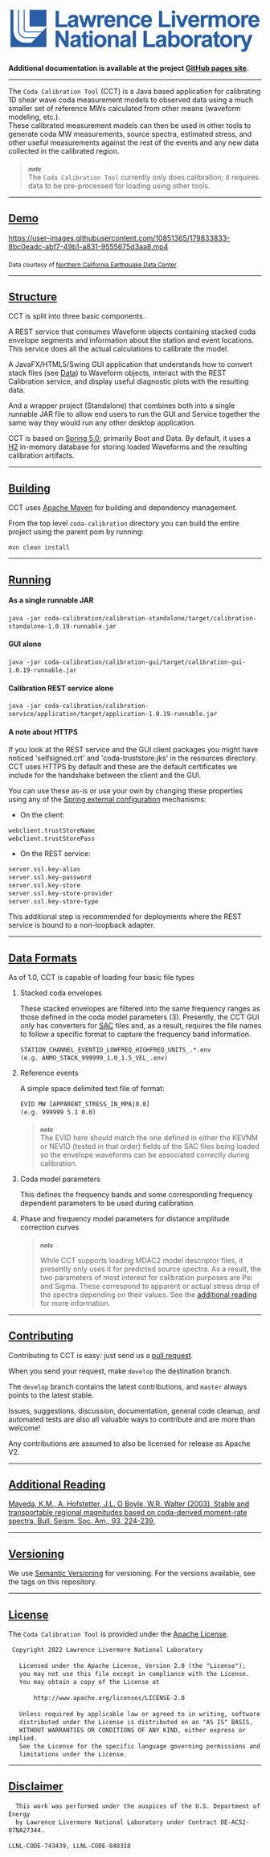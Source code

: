 ![Livermore logo](llnl-logo.gif)

**Additional documentation is available at the project [GitHub pages site](https://software.llnl.gov/coda-calibration-tool/).**

---

The `Coda Calibration Tool` (CCT) is a Java based application for calibrating 1D shear wave coda measurement models to observed data using a much smaller set of reference MWs calculated from other means (waveform modeling, etc.).
<br/>These calibrated measurement models can then be used in other tools to generate coda MW measurements, source spectra, estimated stress, and other useful measurements against the rest of the events and any new data collected in the calibrated region.

> **_<sub>note</sub>_** <br/>
> The `Coda Calibration Tool` currently only does calibration; it requires data to be pre-processed for loading using other tools.

---

## [Demo](#demo)

https://user-images.githubusercontent.com/10851365/179833833-8bc0eadc-abf7-49b1-a831-9555675d3aa8.mp4

<sub>Data courtesy of [Northern California Earthquake Data Center](http://ncedc.org/)</sub>

---

## [Structure](#structure)

CCT is split into three basic components.

A REST service that consumes Waveform objects containing stacked coda envelope segments and information about the station and event locations. This service does all the actual calculations to calibrate the model.

A JavaFX/HTML5/Swing GUI application that understands how to convert stack files (see [Data](#data)) to Waveform objects, interact with the REST Calibration service, and display useful diagnostic plots with the resulting data.

And a wrapper project (Standalone) that combines both into a single runnable JAR file to allow end users to run the GUI and Service together the same way they would run any other desktop application.

CCT is based on [Spring 5.0](https://spring.io/); primarily Boot and Data. By default, it uses a [H2](http://www.h2database.com/html/main.html) in-memory database for storing loaded Waveforms and the resulting calibration artifacts.

---

## [Building](#building)

CCT uses [Apache Maven](https://maven.apache.org/) for building and dependency management.

From the top level `coda-calibration` directory you can build the entire project using the parent pom by running:

```shell
mvn clean install
```

---

## [Running](#running)

#### **As a single runnable JAR**

```shell
java -jar coda-calibration/calibration-standalone/target/calibration-standalone-1.0.19-runnable.jar
```

#### **GUI alone**

```shell
java -jar coda-calibration/calibration-gui/target/calibration-gui-1.0.19-runnable.jar
```

#### **Calibration REST service alone**

```shell
java -jar coda-calibration/calibration-service/application/target/application-1.0.19-runnable.jar
```

#### A note about HTTPS

If you look at the REST service and the GUI client packages you might have noticed 'selfsigned.crt' and 'coda-truststore.jks' in the resources directory. CCT uses HTTPS by default and these are the default certificates we include for the handshake between the client and the GUI.

You can use these as-is or use your own by changing these properties using any of the [Spring external configuration](https://docs.spring.io/spring-boot/docs/current/reference/html/boot-features-external-config.html) mechanisms:

- On the client:

```text
webclient.trustStoreName
webclient.trustStorePass
```

- On the REST service:

```text
server.ssl.key-alias
server.ssl.key-password
server.ssl.key-store
server.ssl.key-store-provider
server.ssl.key-store-type
```

This additional step is recommended for deployments where the REST service is bound to a non-loopback adapter.

---

## [Data Formats](#data)

As of 1.0, CCT is capable of loading four basic file types

1. Stacked coda envelopes

   These stacked envelopes are filtered into the same frequency ranges as those defined in the coda model parameters (3). Presently, the CCT GUI only has converters for [SAC](http://ds.iris.edu/ds/nodes/dmc/software/downloads/sac/) files and, as a result, requires the file names to follow a specific format to capture the frequency band information.

   ```text
   STATION_CHANNEL_EVENTID_LOWFREQ_HIGHFREQ_UNITS_.*.env
   (e.g. ANMO_STACK_999999_1.0_1.5_VEL_.env)
   ```

2. Reference events

   A simple space delimited text file of format:

   ```text
   EVID MW [APPARENT_STRESS_IN_MPA|0.0]
   (e.g. 999999 5.1 0.0)
   ```

   > **_<sub>note</sub>_** <br/>
   > The EVID here should match the one defined in either the KEVNM or NEVID (tested in that order) fields of the SAC files being loaded so the envelope waveforms can be associated correctly during calibration.

3. Coda model parameters

   This defines the frequency bands and some corresponding frequency dependent parameters to be used during calibration.
   ​

4. Phase and frequency model parameters for distance amplitude correction curves

   > **_<sub>note</sub>_** <br/>
   >
   > While CCT supports loading MDAC2 model descriptor files, it presently only uses it for predicted source spectra.
   > As a result, the two parameters of most interest for calibration purposes are Psi and Sigma. These correspond to apparent or actual stress drop of the spectra depending on their values.
   > See the [additional reading](#references) for more information.

---

## [Contributing](#contributing)

Contributing to CCT is easy: just send us a [pull request](https://help.github.com/articles/using-pull-requests/).

When you send your request, make `develop` the destination branch.

The `develop` branch contains the latest contributions, and `master` always points to the latest stable.

Issues, suggestions, discussion, documentation, general code cleanup, and automated tests are also all valuable ways to contribute and are more than welcome!

Any contributions are assumed to also be licensed for release as Apache V2.

---

## [Additional Reading](#references)

[Mayeda, K.M., A. Hofstetter, J.L. O Boyle, W.R. Walter (2003). Stable and transportable regional magnitudes based on coda-derived moment-rate spectra, Bull. Seism. Soc. Am., 93, 224-239.](http://bssa.geoscienceworld.org/content/93/1/224)

---

## [Versioning](#versioning)

We use [Semantic Versioning](http://semver.org/) for versioning. For the versions available, see the tags on this repository.

---

## [License](#license)

The `Coda Calibration Tool` is provided under the [Apache License](LICENSE.txt).

```text
 Copyright 2022 Lawrence Livermore National Laboratory

   Licensed under the Apache License, Version 2.0 (the "License");
   you may not use this file except in compliance with the License.
   You may obtain a copy of the License at

       http://www.apache.org/licenses/LICENSE-2.0

   Unless required by applicable law or agreed to in writing, software
   distributed under the License is distributed on an "AS IS" BASIS,
   WITHOUT WARRANTIES OR CONDITIONS OF ANY KIND, either express or implied.
   See the License for the specific language governing permissions and
   limitations under the License.
```

---

## [Disclaimer](#disclaimer)

```text
  This work was performed under the auspices of the U.S. Department of Energy
  by Lawrence Livermore National Laboratory under Contract DE-AC52-07NA27344.
```

`LLNL-CODE-743439, LLNL-CODE-848318`
